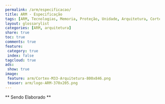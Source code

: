 ```yaml
---
permalink: /arm/especificacao/
title: ARM - Especificação
tags: [ARM, Tecnologias, Memoria, Proteção, Unidade, Arquitetura, Cortex-A, Cortex-R, Cortex-M]
layout: glossarylist
categories: [ARM, arquitetura]
share: true  
toc: true
comments: true
feature:
 category: true
 index: false
tagcloud: true
ads:
 show: true
image:
 feature: arm/Cortex-M33-Arquitetura-800x846.png
 teaser: arm/logo-ARM-370x205.png
---
```



** Sendo Elaborado **


